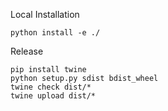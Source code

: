 Local Installation
```
python install -e ./
```

Release
```
pip install twine
python setup.py sdist bdist_wheel
twine check dist/*
twine upload dist/*
```